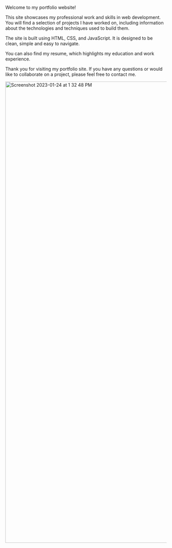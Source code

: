 Welcome to my portfolio website!

This site showcases my professional work and skills in web development. You will find a selection of projects I have worked on, including information about the technologies and techniques used to build them.

The site is built using HTML, CSS, and JavaScript. It is designed to be clean, simple and easy to navigate.

You can also find my resume, which highlights my education and work experience.

Thank you for visiting my portfolio site. If you have any questions or would like to collaborate on a project, please feel free to contact me.

<img width="1440" alt="Screenshot 2023-01-24 at 1 32 48 PM" src="https://user-images.githubusercontent.com/114965290/214426022-8565a91b-ecd1-4913-8d87-f58438cb1346.png">



